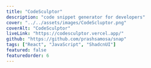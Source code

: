 ```yaml
---
title: "CodeSculptor"
description: "code snippet generator for developers"
cover: "../../assets/images/CodeScluptor.png"
coverAlt: "CodeSculptor"
liveLink: "https://codesculptor.vercel.app/"
github: "https://github.com/prashsamosa/snap"
tags: ["React", "JavaScript", "ShadcnUI"]
featured: false
featuredorder: 6
---
```

